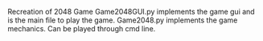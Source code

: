 Recreation of 2048 Game
Game2048GUI.py implements the game gui and is the main file to play the game.
Game2048.py implements the game mechanics. Can be played through cmd line.